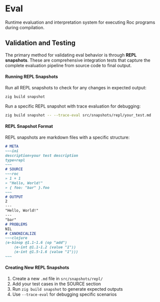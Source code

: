 # Eval

Runtime evaluation and interpretation system for executing Roc programs during compilation.

## Validation and Testing

The primary method for validating eval behavior is through **REPL snapshots**. These are comprehensive integration tests that capture the complete evaluation pipeline from source code to final output.

#### Running REPL Snapshots

Run all REPL snapshots to check for any changes in expected output:
```bash
zig build snapshot
```

Run a specific REPL snapshot with trace evaluation for debugging:
```bash
zig build snapshot -- --trace-eval src/snapshots/repl/your_test.md
```

#### REPL Snapshot Format

REPL snapshots are markdown files with a specific structure:

```markdown
# META
~~~ini
description=your test description
type=repl
~~~
# SOURCE
~~~roc
» 1 + 1
» "Hello, World!"
» { foo: "bar" }.foo
~~~
# OUTPUT
2
---
"Hello, World!"
---
"bar"
# PROBLEMS
NIL
# CANONICALIZE
~~~clojure
(e-binop @1.1-1.6 (op "add")
    (e-int @1.1-1.2 (value "1"))
    (e-int @1.5-1.6 (value "1")))
~~~
```

#### Creating New REPL Snapshots

1. Create a new `.md` file in `src/snapshots/repl/`
2. Add your test cases in the SOURCE section
3. Run `zig build snapshot` to generate expected outputs
4. Use `--trace-eval` for debugging specific scenarios
